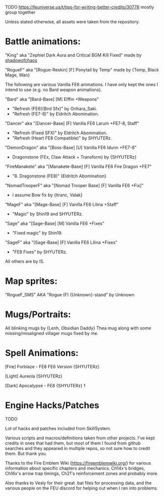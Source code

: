 TODO https://feuniverse.us/t/tips-for-writing-better-credits/30778 mostly group together

Unless stated otherwise, all assets were taken from the repository.

# Battle animations:

"King" aka "Zephiel Dark Aura and Critical BGM Kill Fixed" made by [shadowofchaos](https://forums.serenesforest.net/topic/19553-king-zephiel-in-fe7-animation-screwup-and-fix/)

"RogueF" aka "[Rogue-Reskin] [F] Ponytail by Temp" made by {Temp, Black Mage, Wan}

The following are various Vanilla FE6 animations. I have only kept the ones I intend to use (e.g. no Bard weapon animations).

"Bard" aka "[Bard-Base] [M] Elffin +Weapons"

- "Refresh (FE6)(Bird Sfx)" by Orihara_Saki.
- "Refresh (FE7-8)" by Eldritch Abomination.

"Dancer" aka "[Dancer-Base] [F] Vanilla FE6 Larum +FE7-8, Staff"
- "Refresh (Fixed SFX)" by Eldritch Abomination.
- "Refresh (Heart FE8 Compatible)" by SHYUTERz.

"DemonDragon" aka "[Boss-Base] [U] Vanilla FE6 Idunn +FE7-8"

- Dragonstone (FEx, Claw Attack + Transform) by {SHYUTERz}

"FireManakete" aka "[Manakete-Base] [F] Vanilla FE6 Fire Dragon +FE7"

- "8. Dragonstone (FE8)" {Eldritch Abomination}
	
"NomadTrooperF" aka "[Nomad Trooper Base] [F] Vanilla FE6 +Fix]"

- I assume Bow fix by {ltranc, Valak}

"MageF" aka "[Mage-Base] [F] Vanilla FE6 Lilina +Staff"

- "Magic" by Shin19 and SHYUTERz.
	
"Sage" aka "[Sage-Base] [M] Vanilla FE6 +Fixes"

- "Fixed magic" by Shin19.

"SageF" aka "[Sage-Base] [F] Vanilla FE6 Lilina +Fixes"

- "FE8 Fixes" by SHYUTERz.

All others are by IS.



# Map sprites:

"RogueF_SMS" AKA "Rogue (F) {Unknown}-stand" by Unknown



# Mugs/Portraits:

All blinking mugs by {Lenh, Obsidian Daddy}
    Thea mug along with some missing/misaligned villager mugs fixed by me.

# Spell Animations:

[Fire] Forblaze - FE8  FE6 Version {SHYUTERz}

[Light] Aureola {SHYUTERz}

[Dark] Apocalypse - FE8 {SHYUTERz}  1



# Engine Hacks/Patches

TODO

Lot of hacks and patches included from SkillSystem.



Various scripts and macros/definitions taken from other projects. I've kept credits in ones that had them, but most of them I found from github searches and they appeared in multiple repos, so not sure how to credit them. But thank you.

Thanks to the Fire Emblem Wiki (https://fireemblemwiki.org/) for various information about specific chapters and mechanics. Ch14x's bridges, Ch16x's arrow trap timings, Ch21's reinforcement zones and probably more.

Also thanks to Vesly for their great .bat files for processing data, and the various people on the FEU discord for helping out when I ran into problems.
